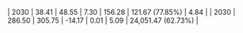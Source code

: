 | 2030 | 38.41 | 48.55 |  7.30 | 156.28 | 121.67 (77.85%) | 4.84 |
| 2030 | 286.50 | 305.75 | -14.17 | 0.01 | 5.09 | 24,051.47 (62.73%) |
